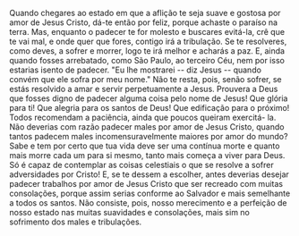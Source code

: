 
Quando chegares ao estado em que a aflição te seja suave e gostosa por amor de Jesus Cristo, dá-te então por feliz, porque achaste o paraíso na terra. Mas, enquanto o padecer te for molesto e buscares evitá-la, crê que te vai mal, e onde quer que fores, contigo irá a tribulação. Se te resolveres, como deves, a sofrer e morrer, logo te irá melhor e acharás a paz. E, ainda quando fosses arrebatado, como São Paulo, ao terceiro Céu, nem por isso estarias isento de padecer. "Eu lhe mostrarei -- diz Jesus -- quando convém que ele sofra por meu nome." Não te resta, pois, senão sofrer, se estás resolvido a amar e servir perpetuamente a Jesus. Prouvera a Deus que fosses digno de padecer alguma coisa pelo nome de Jesus! Que glória para ti! Que alegria para os santos de Deus! Que edificação para o próximo! Todos recomendam a paciência, ainda que poucos queiram exercitá- la. Não deverias com razão padecer males por amor de Jesus Cristo, quando tantos padecem males incomensuravelmente maiores por amor do mundo? Sabe e tem por certo que tua vida deve ser uma contínua morte e quanto mais morre cada um para si mesmo, tanto mais começa a viver para Deus. Só é capaz de contemplar as coisas celestiais o que se resolve a sofrer adversidades por Cristo! E, se te dessem a escolher, antes deverias desejar padecer trabalhos por amor de Jesus Cristo que ser recreado com muitas consolações, porque assim serias conforme ao Salvador e mais semelhante a todos os santos. Não consiste, pois, nosso merecimento e a perfeição de nosso estado nas muitas suavidades e consolações, mais sim no sofrimento dos males e tribulações.


